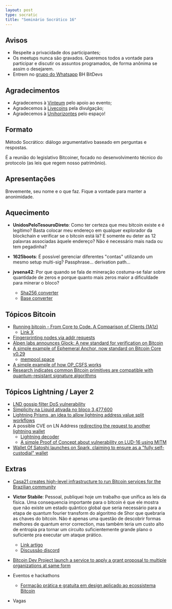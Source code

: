 ```yaml
---
layout: post
type: socratic
title: "Seminário Socrático 16"
---
```

## Avisos
- Respeite a privacidade dos participantes;
- Os meetups nunca são gravados. Queremos todos a vontade para participar e discutir os assuntos programados, de forma anônima se assim o desejarem.
- Entrem no [grupo do Whatsapp](https://chat.whatsapp.com/EXLJjo3QURxBcj8bqxLc81) BH BitDevs

## Agradecimentos

- Agradecemos à [Vinteum](https://vinteum.org/) pelo apoio ao evento;
- Agradecemos à [Livecoins](https://livecoins.com.br/) pela divulgação;
- Agradecemos à [Unihorizontes](https://unihorizontes.br/) pelo espaço!

## Formato

Método Socrático: diálogo argumentativo baseado em perguntas e respostas.

É a reunião do legislativo Bitcoiner, focado no desenvolvimento técnico do protocolo (as leis que regem nosso patrimônio).

## Apresentações

Brevemente, seu nome e o que faz. Fique a vontade para manter a anonimidade.


## Aquecimento

- **UnidosPeloTesouroDireto**: Como ter certeza que meu bitcoin existe e é legítimo? Basta colocar meu endereço em qualquer explorador da blockchain e verificar se o bitcoin está lá? E somente eu deter as 12 palavras associadas àquele endereço? Não é necessário mais nada ou tem pegadinha?

- **1625boots**: É possível gerenciar diferentes "contas" utilizando um mesmo setup multi-sig? Passphrase... derivation path...

- **jvsena42**: Por que quando se fala de mineração costuma-se falar sobre quantidade de zeros e porque quanto mais zeros maior a dificuldade para minerar o bloco?
    - [Sha256 converter](https://emn178.github.io/online-tools/sha256.html)
    - [Base converter](https://emn178.github.io/online-tools/sha256.html)

## Tópicos Bitcoin

- [Running bitcoin - From Core to Code. A Comparison of Clients (1A1z)](https://s3.us-east-1.amazonaws.com/1a1z.com/files/1A1z+-+Running+Bitcoin+-+Client+Comparison.pdf)
    - [Link X](https://xcancel.com/1A1zBTC/status/1942329560118272113)
- [Fingerprinting nodes via addr requests](https://delvingbitcoin.org/t/fingerprinting-nodes-via-addr-requests/1786)
- [Alpen labs announces Glock: A new standard for verification on Bitcoin](https://xcancel.com/alpenlabs/status/1945112781168238789)
- [A simple example of Ephemeral Anchor, now standard on Bitcoin Core v0.29](https://xcancel.com/lifofifo/status/1944791111765045666)
    - [mempool.space](https://mempool.casa21.space/tx/6da2be248f690f0f4e0ced64fc4d8b0eee78f74be192bdc85dcf543f6108189b)
- [A simple example of how OP_CSFS works](https://xcancel.com/1440000bytes/status/1940338535304986827)
- [Research indicates common Bitcoin primitives are compatible with quantum-resistant signature algorithms](https://delvingbitcoin.org/t/post-quantum-hd-wallets-silent-payments-key-aggregation-and-threshold-signatures/1854)


## Tópicos Lightning / Layer 2

- [LND gossip filter DoS vulnerability](https://bitcoinops.org/en/newsletters/2025/07/25/)
- [Simplicity na Liquid ativada no bloco 3,477,600](https://simplicity-lang.org/)
- [Lightning Prisms, an idea to allow lightning address value split workflows](https://dergigi.com/2023/03/12/lightning-prisms/)
- A possible CVE on LN Address [redirecting the request to another lightning wallet](https://xcancel.com/gringokiwi/status/1940398107868692886)
    - [Lightning decoder](https://lightningdecoder.com/gringokiwi@walletofsatoshi.co)
    - [A simple Proof of Concept about vulnerability on LUD-16 using MITM](https://github.com/TheMhv/Lud-16_PoC)
- [Wallet Of Satoshi launches on Spark, claiming to ensure as a "fully self-custodial" wallet](https://xcancel.com/spark/status/1940168641301119094)

## Extras

- [Casa21 creates high-level infrastructure to run Bitcoin services for the Brazilian community](https://xcancel.com/casavinteum/status/1940809493438451936)
- **Victor Stabile**: Pessoal, publiquei hoje um trabalho que unifica as leis da física. Uma consequencia importante para o bitcoin é que ele mostra que não existe um estado quântico global que seria necessário para a etapa de quantum fourier transform do algoritmo de Shor que quebraria as chaves do bitcoin. Não é apenas uma questão de descobrir formas melhores de quantum error correction, mas também teria um custo alto de entropia pra tornar um circuito suficientemente grande plano o suficiente pra executar um ataque prático.
    - [Link artigo](https://www.texstr.org/a/naddr1qvzqqqr4gupzqwe6gtf5eu9pgqk334fke8f2ct43ccqe4y2nhetssnypvhge9ce9qqxnzde4xy6rydfcxqunsv35vk8jrc)
    - [Discussão discord](https://discord.com/channels/1003633153694498918/1344513109280161802/1389901792682180670)
- [Bitcoin Dev Project launch a service to apply a grant proposal to multiple organizations at same form](https://grants.bitcoindevs.xyz/#how-it-works)

- Eventos e hackathons
    - [Formação prática e gratuita em design aplicado ao ecossistema Bitcoin](https://bitcoincreative.org/design-fundamentals)

- Vagas
